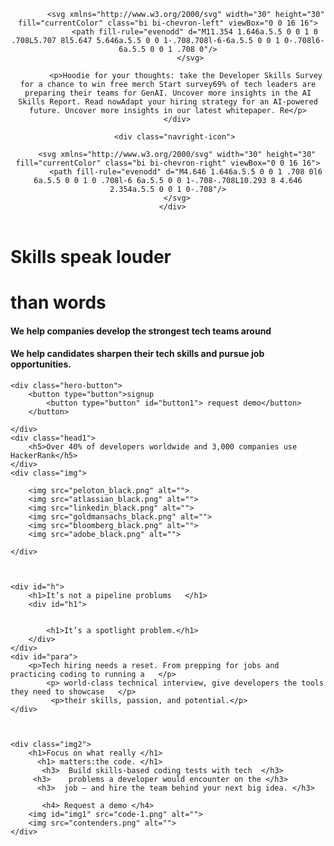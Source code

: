 <!DOCTYPE html>
<html lang="en">
<head>
    <meta charset="UTF-8">
    <meta name="viewport" content="width=device-width, initial-scale=1.0">
    <title>Hackerrank</title>
    <link rel="stylesheet" href="style.css">
</head>
<body>
    <header>
          <div class="navbar-top">
          <div class="navleft-icon">

            <svg xmlns="http://www.w3.org/2000/svg" width="30" height="30" fill="currentColor" class="bi bi-chevron-left" viewBox="0 0 16 16">
                <path fill-rule="evenodd" d="M11.354 1.646a.5.5 0 0 1 0 .708L5.707 8l5.647 5.646a.5.5 0 0 1-.708.708l-6-6a.5.5 0 0 1 0-.708l6-6a.5.5 0 0 1 .708 0"/>
              </svg>
</div> 
        <div class="nav-para">

            <p>Hoodie for your thoughts: take the Developer Skills Survey for a chance to win free merch Start survey69% of tech leaders are preparing their teams for GenAI. Uncover more insights in the AI Skills Report. Read nowAdapt your hiring strategy for an AI-powered future. Uncover more insights in our latest whitepaper. Re</p>
        </div>
           
       <div class="navright-icon">

        <svg xmlns="http://www.w3.org/2000/svg" width="30" height="30" fill="currentColor" class="bi bi-chevron-right" viewBox="0 0 16 16">
            <path fill-rule="evenodd" d="M4.646 1.646a.5.5 0 0 1 .708 0l6 6a.5.5 0 0 1 0 .708l-6 6a.5.5 0 0 1-.708-.708L10.293 8 4.646 2.354a.5.5 0 0 1 0-.708"/>
        </svg>
      </div>
</div>
<div class="nav-logo">

</div>     








</div>
    </header>
    <div class="hero">
        <h1>Skills speak louder </h1>
            <h1> than words </h1>
    </div>
    <div class="para">
        <h4>We help companies develop the strongest tech teams around </h4>
            <h4> We help candidates sharpen their tech skills and pursue job opportunities.</h4>
    </div>
    
    <div class="hero-button">
        <button type="button">signup
            <button type="button" id="button1"> request demo</button>
        </button>
        
    </div>
    <div class="head1">
        <h5>Over 40% of developers worldwide and 3,000 companies use HackerRank</h5>
    </div>
    <div class="img">
       
        <img src="peloton_black.png" alt="">
        <img src="atlassian_black.png" alt="">
        <img src="linkedin_black.png" alt="">
        <img src="goldmansachs_black.png" alt="">
        <img src="bloomberg_black.png" alt="">
        <img src="adobe_black.png" alt="">

    </div>



    <div id="h">
        <h1>It’s not a pipeline problums   </h1>
        <div id="h1">

        
            <h1>It’s a spotlight problem.</h1>
        </div>
    </div> 
    <div id="para">
        <p>Tech hiring needs a reset. From prepping for jobs and practicing coding to running a   </p>
            <p> world-class technical interview, give developers the tools they need to showcase   </p>
             <p>their skills, passion, and potential.</p>
    </div>   
    
    

    <div class="img2">
        <h1>Focus on what really </h1> 
          <h1> matters:the code. </h1>
           <h3>  Build skills-based coding tests with tech  </h3>
         <h3>    problems a developer would encounter on the </h3>
          <h3>  job — and hire the team behind your next big idea. </h3>
            
           <h4> Request a demo </h4>
        <img id="img1" src="code-1.png" alt="">
        <img src="contenders.png" alt="">
    </div>
</body>
</html>
